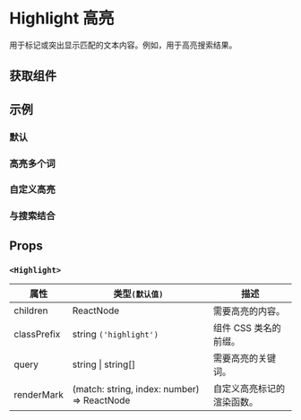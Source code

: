 # Highlight 高亮

用于标记或突出显示匹配的文本内容。例如，用于高亮搜索结果。

## 获取组件

<!--{include:<import-guide>}-->

## 示例

### 默认

<!--{include:`basic.md`}-->

### 高亮多个词

<!--{include:`multiple-words.md`}-->

### 自定义高亮

<!--{include:`custom.md`}-->

### 与搜索结合

<!--{include:`search.md`}-->

## Props

### `<Highlight>`

| 属性        | 类型`(默认值)`                              | 描述                       |
| ----------- | ------------------------------------------- | -------------------------- |
| children    | ReactNode                                   | 需要高亮的内容。           |
| classPrefix | string `('highlight')`                      | 组件 CSS 类名的前缀。      |
| query       | string \| string[]                          | 需要高亮的关键词。         |
| renderMark  | (match: string, index: number) => ReactNode | 自定义高亮标记的渲染函数。 |
